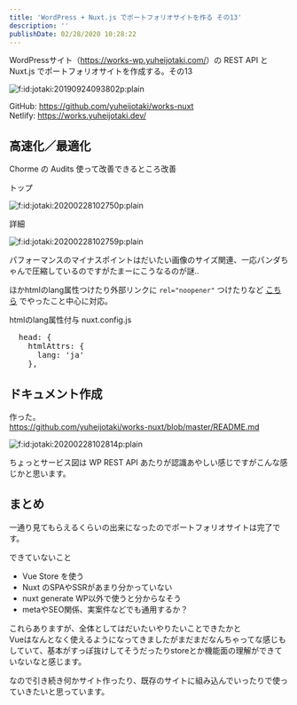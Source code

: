 ```yaml
---
title: 'WordPress + Nuxt.js でポートフォリオサイトを作る その13'
description: ''
publishDate: 02/28/2020 10:28:22
---
```


<p>WordPressサイト（<a href="https://works-wp.yuheijotaki.com/">https://works-wp.yuheijotaki.com/</a>）の REST API と Nuxt.js でポートフォリオサイトを作成する。その13</p>

<p><span itemscope itemtype="http://schema.org/Photograph"><img src="/images/hatena/20190924093802.png" alt="f:id:jotaki:20190924093802p:plain" title="f:id:jotaki:20190924093802p:plain" class="hatena-fotolife" itemprop="image"></span></p>

<p>GitHub: <a href="https://github.com/yuheijotaki/works-nuxt">https://github.com/yuheijotaki/works-nuxt</a><br />
Netlify: <a href="https://works.yuheijotaki.dev/">https://works.yuheijotaki.dev/</a></p>

<h2>高速化／最適化</h2>

<p>Chorme の Audits 使って改善できるところ改善</p>

<p>トップ</p>

<p><span itemscope itemtype="http://schema.org/Photograph"><img src="/images/hatena/20200228102750.png" alt="f:id:jotaki:20200228102750p:plain" title="f:id:jotaki:20200228102750p:plain" class="hatena-fotolife" itemprop="image"></span></p>

<p>詳細</p>

<p><span itemscope itemtype="http://schema.org/Photograph"><img src="/images/hatena/20200228102759.png" alt="f:id:jotaki:20200228102759p:plain" title="f:id:jotaki:20200228102759p:plain" class="hatena-fotolife" itemprop="image"></span></p>

<p>パフォーマンスのマイナスポイントはだいたい画像のサイズ関連、一応パンダちゃんで圧縮しているのですがたまーにこうなるのが謎..</p>

<p>ほかhtmlのlang属性つけたり外部リンクに <code>rel="noopener"</code> つけたりなど <a href="https://jtk.hatenablog.com/entry/2019/12/20/091856">こちら</a> でやったこと中心に対応。</p>

<p>htmlのlang属性付与 nuxt.config.js</p>

<pre class="code lang-javascript" data-lang="javascript" data-unlink>  head: <span class="synIdentifier">{</span>
    htmlAttrs: <span class="synIdentifier">{</span>
      lang: <span class="synConstant">'ja'</span>
    <span class="synIdentifier">}</span>,
</pre>

<h2>ドキュメント作成</h2>

<p>作った。<br />
<a href="https://github.com/yuheijotaki/works-nuxt/blob/master/README.md">https://github.com/yuheijotaki/works-nuxt/blob/master/README.md</a></p>

<p><span itemscope itemtype="http://schema.org/Photograph"><img src="/images/hatena/20200228102814.png" alt="f:id:jotaki:20200228102814p:plain" title="f:id:jotaki:20200228102814p:plain" class="hatena-fotolife" itemprop="image"></span></p>

<p>ちょっとサービス図は WP REST API あたりが認識あやしい感じですがこんな感じかと思います。</p>

<h2>まとめ</h2>

<p>一通り見てもらえるくらいの出来になったのでポートフォリオサイトは完了です。</p>

<p>できていないこと</p>

<ul>
<li>Vue Store を使う</li>
<li>Nuxt のSPAやSSRがあまり分かっていない</li>
<li>nuxt generate WP以外で使うと分からなそう</li>
<li>metaやSEO関係、実案件などでも通用するか？</li>
</ul>

<p>これらありますが、全体としてはだいたいやりたいことできたかと<br />
Vueはなんとなく使えるようになってきましたがまだまだなんちゃってな感じもしていて、基本がすっぽ抜けしてそうだったりstoreとか機能面の理解ができていないなと感じます。</p>

<p>なので引き続き何かサイト作ったり、既存のサイトに組み込んでいったりで使っていきたいと思っています。</p>

